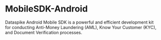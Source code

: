 # MobileSDK-Android
Dataspike Android Mobile SDK is a powerful and efficient development kit for conducting Anti-Money Laundering (AML), Know Your Customer (KYC), and Document Verification processes.
